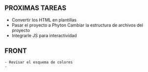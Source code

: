 PROXIMAS TAREAS
-
- Convertir los HTML en plantillas
- Pasar el proyecto a Phyton
     Cambiar la estructura de archivos del proyecto
- Integrarle JS para interactividad


FRONT
-
    - Revisar el esquema de colores
    - 
 <!-- https://chaturbate.com/anaworld69/ -->